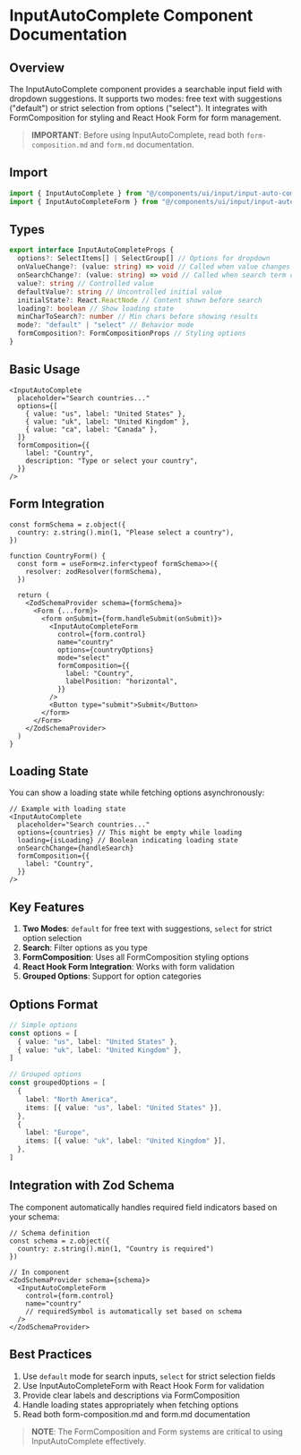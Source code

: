 # InputAutoComplete Component Documentation

## Overview

The InputAutoComplete component provides a searchable input field with dropdown suggestions. It supports two modes: free text with suggestions ("default") or strict selection from options ("select"). It integrates with FormComposition for styling and React Hook Form for form management.

> **IMPORTANT**: Before using InputAutoComplete, read both `form-composition.md` and `form.md` documentation.

## Import

```typescript
import { InputAutoComplete } from "@/components/ui/input/input-auto-complete"
import { InputAutoCompleteForm } from "@/components/ui/input/input-auto-complete-form"
```

## Types

```typescript
export interface InputAutoCompleteProps {
  options?: SelectItems[] | SelectGroup[] // Options for dropdown
  onValueChange?: (value: string) => void // Called when value changes
  onSearchChange?: (value: string) => void // Called when search term changes
  value?: string // Controlled value
  defaultValue?: string // Uncontrolled initial value
  initialState?: React.ReactNode // Content shown before search
  loading?: boolean // Show loading state
  minCharToSearch?: number // Min chars before showing results
  mode?: "default" | "select" // Behavior mode
  formComposition?: FormCompositionProps // Styling options
}
```

## Basic Usage

```tsx
<InputAutoComplete
  placeholder="Search countries..."
  options={[
    { value: "us", label: "United States" },
    { value: "uk", label: "United Kingdom" },
    { value: "ca", label: "Canada" },
  ]}
  formComposition={{
    label: "Country",
    description: "Type or select your country",
  }}
/>
```

## Form Integration

```tsx
const formSchema = z.object({
  country: z.string().min(1, "Please select a country"),
})

function CountryForm() {
  const form = useForm<z.infer<typeof formSchema>>({
    resolver: zodResolver(formSchema),
  })

  return (
    <ZodSchemaProvider schema={formSchema}>
      <Form {...form}>
        <form onSubmit={form.handleSubmit(onSubmit)}>
          <InputAutoCompleteForm
            control={form.control}
            name="country"
            options={countryOptions}
            mode="select"
            formComposition={{
              label: "Country",
              labelPosition: "horizontal",
            }}
          />
          <Button type="submit">Submit</Button>
        </form>
      </Form>
    </ZodSchemaProvider>
  )
}
```

## Loading State

You can show a loading state while fetching options asynchronously:

```tsx
// Example with loading state
<InputAutoComplete
  placeholder="Search countries..."
  options={countries} // This might be empty while loading
  loading={isLoading} // Boolean indicating loading state
  onSearchChange={handleSearch}
  formComposition={{
    label: "Country",
  }}
/>
```

## Key Features

1. **Two Modes**: `default` for free text with suggestions, `select` for strict option selection
2. **Search**: Filter options as you type
3. **FormComposition**: Uses all FormComposition styling options
4. **React Hook Form Integration**: Works with form validation
5. **Grouped Options**: Support for option categories

## Options Format

```typescript
// Simple options
const options = [
  { value: "us", label: "United States" },
  { value: "uk", label: "United Kingdom" },
]

// Grouped options
const groupedOptions = [
  {
    label: "North America",
    items: [{ value: "us", label: "United States" }],
  },
  {
    label: "Europe",
    items: [{ value: "uk", label: "United Kingdom" }],
  },
]
```

## Integration with Zod Schema

The component automatically handles required field indicators based on your schema:

```tsx
// Schema definition
const schema = z.object({
  country: z.string().min(1, "Country is required")
})

// In component
<ZodSchemaProvider schema={schema}>
  <InputAutoCompleteForm
    control={form.control}
    name="country"
    // requiredSymbol is automatically set based on schema
  />
</ZodSchemaProvider>
```

## Best Practices

1. Use `default` mode for search inputs, `select` for strict selection fields
2. Use InputAutoCompleteForm with React Hook Form for validation
3. Provide clear labels and descriptions via FormComposition
4. Handle loading states appropriately when fetching options
5. Read both form-composition.md and form.md documentation

> **NOTE**: The FormComposition and Form systems are critical to using InputAutoComplete effectively.
